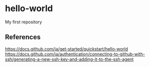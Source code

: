 # hello-world
My first repository

## References
https://docs.github.com/ja/get-started/quickstart/hello-world
https://docs.github.com/ja/authentication/connecting-to-github-with-ssh/generating-a-new-ssh-key-and-adding-it-to-the-ssh-agent
